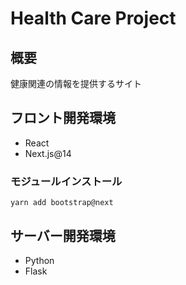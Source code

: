 # Health Care Project

## 概要
健康関連の情報を提供するサイト

## フロント開発環境
- React
- Next.js@14

### モジュールインストール
```
yarn add bootstrap@next
```

## サーバー開発環境
- Python
- Flask

